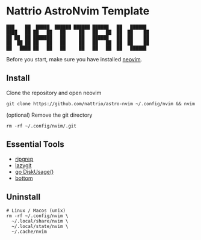 # Nattrio AstroNvim Template

```shell
███    ██  █████  ██████ ██████ ██████   ██   ██████
████   ██ ██   ██   ██     ██   ██   ██  ██  ██    ██
██ ██  ██ ███████   ██     ██   ██████   ██  ██    ██
██  ██ ██ ██   ██   ██     ██   ██   ██  ██  ██    ██
██   ████ ██   ██   ██     ██   ██   ██  ██   ██████
```

Before you start, make sure you have installed [neovim](https://github.com/neovim/neovim/blob/master/INSTALL.md).

## Install

Clone the repository and open neovim

```shell
git clone https://github.com/nattrio/astro-nvim ~/.config/nvim && nvim
```

(optional) Remove the git directory

```shell
rm -rf ~/.config/nvim/.git
```

## Essential Tools

- [ripgrep](https://github.com/BurntSushi/ripgrep)
- [lazygit](https://github.com/jesseduffield/lazygit)
- [go DiskUsage()](https://github.com/dundee/gdu)
- [bottom](https://github.com/ClementTsang/bottom)

## Uninstall

```shell
# Linux / Macos (unix)
rm -rf ~/.config/nvim \
  ~/.local/share/nvim \
  ~/.local/state/nvim \
  ~/.cache/nvim
```
